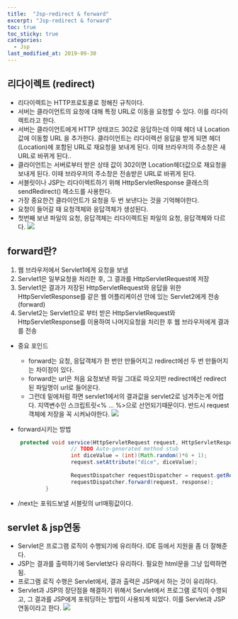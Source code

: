 ```yaml
---
title:  "Jsp-redirect & forward"
excerpt: "Jsp-redirect & forward"
toc: true
toc_sticky: true  
categories:
  - Jsp
last_modified_at: 2019-09-30
---
```


## 리다이렉트 (redirect)
- 리다이렉트는 HTTP프로토콜로 정해진 규칙이다.
- 서버는 클라이언트의 요청에 대해 특정 URL로 이동을 요청할 수 있다. 이를 리다이렉트라고 한다.
- 서버는 클라이언트에게 HTTP 상태코드 302로 응답하는데 이때 헤더 내 Location 값에 이동할 URL 을 추가한다. 클라이언트는 리다이렉션 응답을 받게 되면 헤더(Location)에 포함된 URL로 재요청을 보내게 된다. 이때 브라우저의 주소창은 새 URL로 바뀌게 된다..
- 클라이언트는 서버로부터 받은 상태 값이 302이면 Location헤더값으로 재요청을 보내게 된다. 이때 브라우저의 주소창은 전송받은 URL로 바뀌게 된다.
- 서블릿이나 JSP는 리다이렉트하기 위해 HttpServletResponse 클래스의 sendRedirect() 메소드를 사용한다.
- 가장 중요한건 클라이언트가 요청을 두 번 보낸다는 것을 기억해야한다.
- 요청이 들어갈 때 요청객체와 응답객체가 생성된다.
- 첫번째 보낸 파일의 요청, 응답객체는 리다이렉트된 파일의 요청, 응답객체와 다르다.
![](https://cphinf.pstatic.net/mooc/20180127_5/1517046342330PRbSX_PNG/2_4_1_redirect__.PNG?type=w760)


## forward란?
1. 웹 브라우저에서 Servlet1에게 요청을 보냄
2. Servlet1은 일부요청을 처리한 후, 그 결과를 HttpServletRequest에 저장
3. Servlet1은 결과가 저장된 HttpServletRequest와 응답을 위한 HttpServletResponse를 같은 웹 어플리케이션 안에 있는 Servlet2에게 전송(forward)
4. Servlet2는 Servlet1으로 부터 받은 HttpServletRequest와 HttpServletResponse를 이용하여 나머지요청을 처리한 후 웹 브라우저에게 결과를 전송


- 중요 포인드
    - forward는 요청, 응답객체가 한 번만 만들어지고 redirect에선 두 번 만들어지는 차이점이 있다.
    - forward는 url은 처음 요청보낸 파일 그대로 따오지만 redirect에선 redirect된 파일명이 url로 들어온다.
    - 그런데 밑에처럼 하면 servlet1에서의 결과값을 servlet2로 넘겨주는게 어렵다. 지역변수인 스크립트릿<% … %>으로 선언되기때문이다. 반드시 request객체에 저장을 꼭 시켜놔야한다.
![](https://cphinf.pstatic.net/mooc/20180129_279/1517202070933x0x42_PNG/2_4_2_forward.png?type=w760)



- forward시키는 방법
```java
    protected void service(HttpServletRequest request, HttpServletResponse response) throws ServletException, IOException {
                    // TODO Auto-generated method stub
                    int diceValue = (int)(Math.random()*6 + 1);
                    request.setAttribute("dice", diceValue);
                    
                    RequestDispatcher requestDispatcher = request.getRequestDispatcher("/next");
                    requestDispatcher.forward(request, response);
            }
```
- /next는 포워드보낼 서블릿의 url매핑값이다.  

## servlet & jsp연동
- Servlet은 프로그램 로직이 수행되기에 유리하다. IDE 등에서 지원을 좀 더 잘해준다.
- JSP는 결과를 출력하기에 Servlet보다 유리하다. 필요한 html문을 그냥 입력하면 됨.
- 프로그램 로직 수행은 Servlet에서, 결과 출력은 JSP에서 하는 것이 유리하다.
- Servlet과 JSP의 장단점을 해결하기 위해서 Servlet에서 프로그램 로직이 수행되고, 그 결과를 JSP에게 포워딩하는 방법이 사용되게 되었다. 이를 Servlet과 JSP연동이라고 한다.
![](https://cphinf.pstatic.net/mooc/20180129_201/1517203743283AcQbB_PNG/2_4_3_servlet_jsp.PNG?type=w760)



